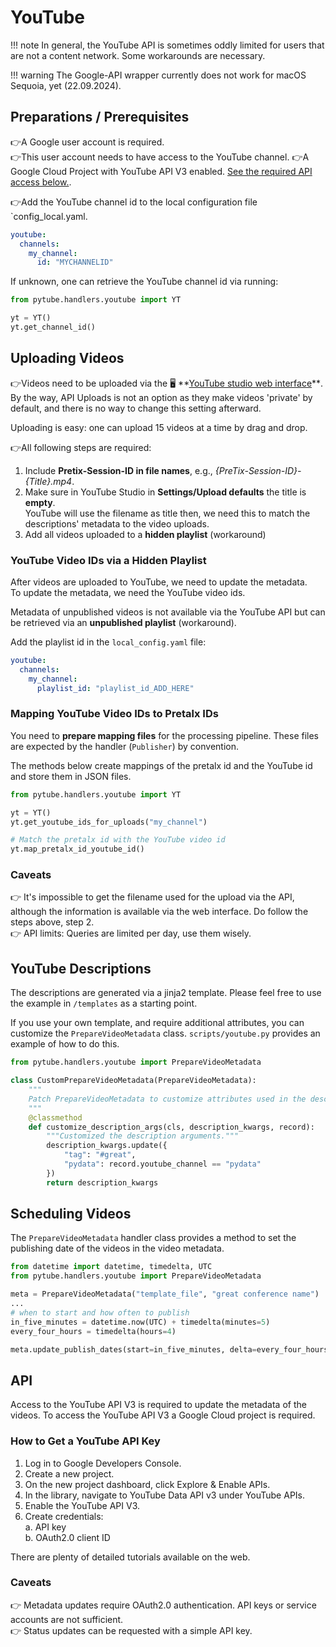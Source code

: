 # YouTube

!!! note
    In general, the YouTube API is sometimes oddly limited for users that are not a content network.
    Some workarounds are necessary.

!!! warning
    The Google-API wrapper currently does not work for macOS Sequoia, yet (22.09.2024).

## Preparations / Prerequisites

👉A Google user account is required.  
👉This user account needs to have access to the YouTube channel.
👉A Google Cloud Project with YouTube API V3 enabled. [See the required API access below.](#api).

👉Add the YouTube channel id to the local configuration file `config_local.yaml. 
```yaml
youtube:
  channels:
    my_channel:
      id: "MYCHANNELID"
```
If unknown, one can retrieve the YouTube channel id via running:

```python
from pytube.handlers.youtube import YT

yt = YT()
yt.get_channel_id()
```

## Uploading Videos

👉Videos need to be uploaded via the 🖥 **[YouTube studio web interface](https://studio.youtube.com/)**️.  
By the way, API Uploads is not an option as they make videos 'private' by default, 
and there is no way to change this setting afterward.

Uploading is easy: one can upload 15 videos at a time by drag and drop.

👉All following steps are required:

1. Include **Pretix-Session-ID in file names**, e.g., *{PreTix-Session-ID}-{Title}.mp4*.
2. Make sure in YouTube Studio in **Settings/Upload defaults** the title is **empty**.  
   YouTube will use the filename as title then, we need this to match the descriptions' metadata to the video uploads.
3. Add all videos uploaded to a **hidden playlist** (workaround)

### YouTube Video IDs via a Hidden Playlist

After videos are uploaded to YouTube, we need to update the metadata.  
To update the metadata, we need the YouTube video ids.  

Metadata of unpublished videos is not available via the YouTube API but
can be retrieved via an **unpublished playlist** (workaround).

Add the playlist id in the `local_config.yaml` file:

```yaml
youtube:
  channels:
    my_channel:
      playlist_id: "playlist_id_ADD_HERE"
```

### Mapping YouTube Video IDs to Pretalx IDs

You need to **prepare mapping files** for the processing pipeline.
These files are expected by the handler (`Publisher`) by convention. 

The methods below create mappings of the pretalx id and the YouTube id and store them in JSON files.

```python
from pytube.handlers.youtube import YT

yt = YT()
yt.get_youtube_ids_for_uploads("my_channel")

# Match the pretalx id with the YouTube video id
yt.map_pretalx_id_youtube_id()
```

### Caveats

👉 It's impossible to get the filename used for the upload via the API, although the information is
  available via the web interface. Do follow the steps above, step 2.  
👉 API limits: Queries are limited per day, use them wisely.

## YouTube Descriptions

The descriptions are generated via a jinja2 template.
Please feel free to use the example in `/templates` as a starting point.

If you use your own template, and require additional attributes, you can customize the `PrepareVideoMetadata` class.
`scripts/youtube.py` provides an example of how to do this.

```python
from pytube.handlers.youtube import PrepareVideoMetadata

class CustomPrepareVideoMetadata(PrepareVideoMetadata):
    """
    Patch PrepareVideoMetadata to customize attributes used in the description template.
    """
    @classmethod
    def customize_description_args(cls, description_kwargs, record):
        """Customized the description arguments."""
        description_kwargs.update({
            "tag": "#great",
            "pydata": record.youtube_channel == "pydata"
        })
        return description_kwargs
```


## Scheduling Videos

The `PrepareVideoMetadata` handler class provides a method to set the publishing date of the videos in the video metadata.

```python
from datetime import datetime, timedelta, UTC
from pytube.handlers.youtube import PrepareVideoMetadata

meta = PrepareVideoMetadata("template_file", "great conference name")
...
# when to start and how often to publish
in_five_minutes = datetime.now(UTC) + timedelta(minutes=5)
every_four_hours = timedelta(hours=4)

meta.update_publish_dates(start=in_five_minutes, delta=every_four_hours)
```

## API

Access to the YouTube API V3 is required to update the metadata of the videos.
To access the YouTube API V3 a Google Cloud project is required.

### How to Get a YouTube API Key

1. Log in to Google Developers Console.
2. Create a new project.
3. On the new project dashboard, click Explore & Enable APIs.
4. In the library, navigate to YouTube Data API v3 under YouTube APIs.
5. Enable the YouTube API V3.
6. Create credentials:  
    a. API key  
    b. OAuth2.0 client ID

There are plenty of detailed tutorials available on the web.

### Caveats

👉 Metadata updates require OAuth2.0 authentication. API keys or service accounts are not sufficient.  
👉 Status updates can be requested with a simple API key.
